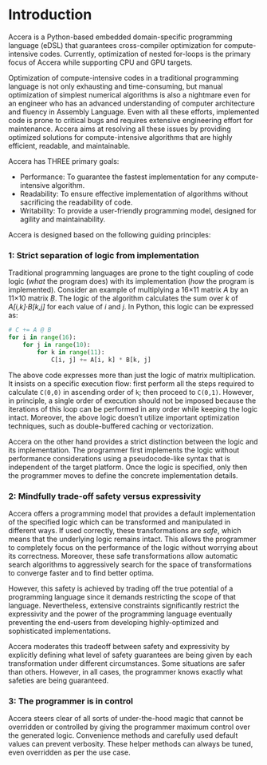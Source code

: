 [//]: # (Project: Accera)
[//]: # (Version: v1.2.1)

# Introduction
Accera is a Python-based embedded domain-specific programming language (eDSL) that guarantees cross-compiler optimization for compute-intensive codes. Currently, optimization of nested for-loops is the primary focus of Accera while supporting CPU and GPU targets.

Optimization of compute-intensive codes in a traditional programming language is not only exhausting and time-consuming, but manual optimization of simplest numerical algorithms is also a nightmare even for an engineer who has an advanced understanding of computer architecture and fluency in Assembly Language. Even with all these efforts, implemented code is prone to critical bugs and requires extensive engineering effort for maintenance. Accera aims at resolving all these issues by providing optimized solutions for compute-intensive algorithms that are highly efficient, readable, and maintainable. 

Accera has THREE primary goals:

* Performance: To guarantee the fastest implementation for any compute-intensive algorithm.
* Readability: To ensure effective implementation of algorithms without sacrificing the readability of code.
* Writability: To provide a user-friendly programming model, designed for agility and maintainability.

Accera is designed based on the following guiding principles: 

### 1: Strict separation of logic from implementation
Traditional programming languages are prone to the tight coupling of code logic (*what* the program does) with its implementation (*how* the program is implemented). Consider an example of multiplying a 16&times;11 matrix *A* by an 11&times;10 matrix *B*. The logic of the algorithm calculates the sum over *k* of *A[i,k]&middot;B[k,j]* for each value of *i* and *j*. In Python, this logic can be expressed as:
```python
# C += A @ B
for i in range(16):
    for j in range(10):
        for k in range(11):
            C[i, j] += A[i, k] * B[k, j]
```
The above code expresses more than just the logic of matrix multiplication. It insists on a specific execution flow: first perform all the steps required to calculate `C(0,0)` in ascending order of `k`; then proceed to `C(0,1)`. However, in principle, a single order of execution should not be imposed because the iterations of this loop can be performed in any order while keeping the logic intact. Moreover, the above logic doesn’t utilize important optimization techniques, such as double-buffered caching or vectorization.

Accera on the other hand provides a strict distinction between the logic and its implementation. The programmer first implements the logic without performance considerations using a pseudocode-like syntax that is independent of the target platform. Once the logic is specified, only then the programmer moves to define the concrete implementation details. 

### 2: Mindfully trade-off safety versus expressivity
Accera offers a programming model that provides a default implementation of the specified logic which can be transformed and manipulated in different ways. If used correctly, these transformations are *safe*, which means that the underlying logic remains intact. This allows the programmer to completely focus on the performance of the logic without worrying about its correctness. Moreover, these safe transformations allow automatic search algorithms to aggressively search for the space of transformations to converge faster and to find better optima. 

However, this safety is achieved by trading off the true potential of a programming language since it demands restricting the scope of that language. Nevertheless, extensive constraints significantly restrict the expressivity and the power of the programming language eventually preventing the end-users from developing highly-optimized and sophisticated implementations. 

Accera moderates this tradeoff between safety and expressivity by explicitly defining what level of safety guarantees are being given by each transformation under different circumstances. Some situations are safer than others. However, in all cases, the programmer knows exactly what safeties are being guaranteed. 

### 3: The programmer is in control
Accera steers clear of all sorts of under-the-hood magic that cannot be overridden or controlled by giving the programmer maximum control over the generated logic. Convenience methods and carefully used default values can prevent verbosity. These helper methods can always be tuned, even overridden as per the use case. 


<div style="page-break-after: always;"></div>
